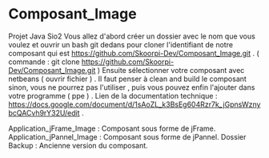 # Composant_Image
Projet Java Sio2
Vous allez d'abord créer un dossier avec le nom que vous voulez et ouvrir un bash git dedans pour cloner l'identifiant de notre composant qui est https://github.com/Skoorpi-Dev/Composant_Image.git . ( commande : git clone https://github.com/Skoorpi-Dev/Composant_Image.git )
Ensuite sélectionner votre composant avec netbeans ( ouvrir fichier ) .
Il faut penser à clean and build le composant sinon, vous ne pourrez pas l'utiliser , puis vous pouvez enfin l'ajouter dans votre programme ( ppe ) .
Lien de la documentation technique : https://docs.google.com/document/d/1sAoZL_k3BsEg604Rzr7k_jGpnsWznybcQACvh9rY32U/edit .

Application_jFrame_Image : Composant sous forme de jFrame.
Application_jPannel_Image : Composant sous forme de jPannel.
Dossier Backup : Ancienne version du composant.
